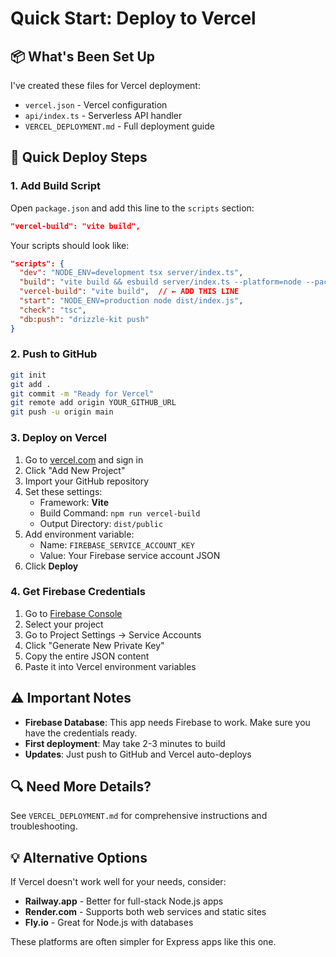 # Quick Start: Deploy to Vercel

## 📦 What's Been Set Up

I've created these files for Vercel deployment:
- `vercel.json` - Vercel configuration
- `api/index.ts` - Serverless API handler
- `VERCEL_DEPLOYMENT.md` - Full deployment guide

## 🚀 Quick Deploy Steps

### 1. Add Build Script
Open `package.json` and add this line to the `scripts` section:
```json
"vercel-build": "vite build",
```

Your scripts should look like:
```json
"scripts": {
  "dev": "NODE_ENV=development tsx server/index.ts",
  "build": "vite build && esbuild server/index.ts --platform=node --packages=external --bundle --format=esm --outdir=dist",
  "vercel-build": "vite build",  // ← ADD THIS LINE
  "start": "NODE_ENV=production node dist/index.js",
  "check": "tsc",
  "db:push": "drizzle-kit push"
}
```

### 2. Push to GitHub
```bash
git init
git add .
git commit -m "Ready for Vercel"
git remote add origin YOUR_GITHUB_URL
git push -u origin main
```

### 3. Deploy on Vercel
1. Go to [vercel.com](https://vercel.com) and sign in
2. Click "Add New Project"
3. Import your GitHub repository
4. Set these settings:
   - Framework: **Vite**
   - Build Command: `npm run vercel-build`
   - Output Directory: `dist/public`
5. Add environment variable:
   - Name: `FIREBASE_SERVICE_ACCOUNT_KEY`
   - Value: Your Firebase service account JSON
6. Click **Deploy**

### 4. Get Firebase Credentials
1. Go to [Firebase Console](https://console.firebase.google.com)
2. Select your project
3. Go to Project Settings → Service Accounts
4. Click "Generate New Private Key"
5. Copy the entire JSON content
6. Paste it into Vercel environment variables

## ⚠️ Important Notes

- **Firebase Database**: This app needs Firebase to work. Make sure you have the credentials ready.
- **First deployment**: May take 2-3 minutes to build
- **Updates**: Just push to GitHub and Vercel auto-deploys

## 🔍 Need More Details?

See `VERCEL_DEPLOYMENT.md` for comprehensive instructions and troubleshooting.

## 💡 Alternative Options

If Vercel doesn't work well for your needs, consider:
- **Railway.app** - Better for full-stack Node.js apps
- **Render.com** - Supports both web services and static sites
- **Fly.io** - Great for Node.js with databases

These platforms are often simpler for Express apps like this one.
